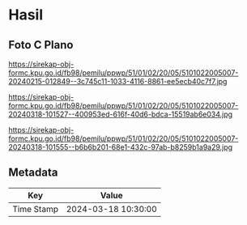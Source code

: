 # Hasil

## Foto C Plano

https://sirekap-obj-formc.kpu.go.id/fb98/pemilu/ppwp/51/01/02/20/05/5101022005007-20240215-012849--3c745c11-1033-4116-8861-ee5ecb40c7f7.jpg

https://sirekap-obj-formc.kpu.go.id/fb98/pemilu/ppwp/51/01/02/20/05/5101022005007-20240318-101527--400953ed-616f-40d6-bdca-15519ab6e034.jpg

https://sirekap-obj-formc.kpu.go.id/fb98/pemilu/ppwp/51/01/02/20/05/5101022005007-20240318-101555--b6b6b201-68e1-432c-97ab-b8259b1a9a29.jpg


## Metadata

| Key        | Value               |
| ---------- | ------------------- |
| Time Stamp | 2024-03-18 10:30:00 |




